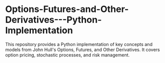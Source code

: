# Options-Futures-and-Other-Derivatives---Python-Implementation
This repository provides a Python implementation of key concepts and models from John Hull's Options, Futures, and Other Derivatives. It covers option pricing, stochastic processes, and risk management.
